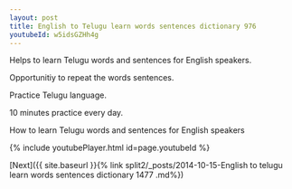 ```yaml
---
layout: post
title: English to Telugu learn words sentences dictionary 976 
youtubeId: w5idsGZHh4g
---
```

 
 
Helps to learn Telugu words and sentences for English speakers.

Opportunitiy to repeat the words sentences. 

Practice Telugu language. 
 
10 minutes practice every day. 
 
How to learn Telugu words and sentences for English speakers 
 
{% include youtubePlayer.html id=page.youtubeId %}
 
 
[Next]({{ site.baseurl }}{% link  split2/_posts/2014-10-15-English to telugu learn words sentences dictionary 1477 .md%})
 
